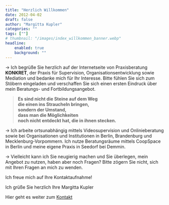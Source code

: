 ```yaml
---
title: "Herzlich Willkommen"
date: 2012-04-02
draft: false
author: "Margitta Kupler"
categories: ""
tags: [""]
# thumbnail: "/images/index_willkommen_banner.webp"
headline: 
    enabled: true
    background: ""
---
```


→ Ich begrüße Sie herzlich auf der Internetseite von Praxisberatung **KONKRET**, der Praxis für Supervision, Organisationsentwicklung sowie Mediation und bedanke mich für Ihr Interesse.  Bitte fühlen Sie sich zum Stöbern eingeladen und verschaffen Sie sich einen ersten Eindruck über mein Beratungs- und Fortbildungsangebot.

<!--more-->

> **Es sind nicht die Steine auf dem Weg**  
**die einen ins  Straucheln bringen,**  
**sondern der Umstand,**  
**dass man die Möglichkeiten**  
**noch nicht entdeckt hat, die in ihnen stecken.**  

→ Ich arbeite ortsunabhängig mittels Videosupervision und Onlinieberatung sowie bei Organisationen und Institutionen in Berlin, Brandenburg und Mecklenburg-Vorpommern. Ich nutze Beratungsräume mittels CoopSpace in Berlin und meine eigene Praxis in Seedorf bei Demmin.

→ Vielleicht kann ich Sie neugierig machen und Sie überlegen, mein Angebot zu nutzen, haben aber noch Fragen? Bitte zögern Sie nicht, sich mit Ihren Fragen an mich zu wenden.

Ich freue mich auf Ihre Kontaktaufnahme!

Ich grüße Sie herzlich Ihre Margitta Kupler

Hier geht es weiter zum [Kontakt]()
